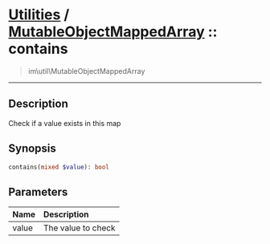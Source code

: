 # [Utilities](util.md) / [MutableObjectMappedArray](util-MutableObjectMappedArray.md) :: contains
 > im\util\MutableObjectMappedArray
____

## Description
Check if a value exists in this map

## Synopsis
```php
contains(mixed $value): bool
```

## Parameters
| Name | Description |
| :--- | :---------- |
| value | The value to check |
